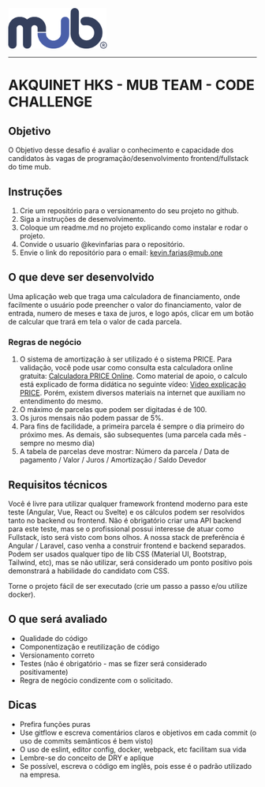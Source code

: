 <img src="img/mub.darkblue.png" alt="drawing" style="width:200px;"/>

----------

# AKQUINET HKS - MUB TEAM - CODE CHALLENGE

## Objetivo

O Objetivo desse desafio é avaliar o conhecimento e capacidade dos candidatos às vagas de programação/desenvolvimento frontend/fullstack do time mub.

## Instruções

1. Crie um repositório para o versionamento do seu projeto no github.
2. Siga a instruções de desenvolvimento.
3. Coloque um readme.md no projeto explicando como instalar e rodar o projeto.
4. Convide o usuario @kevinfarias para o repositório.
5. Envie o link do repositório para o email: kevin.farias@mub.one

## O que deve ser desenvolvido

Uma aplicação web que traga uma calculadora de financiamento, onde facilmente o usuário pode preencher o valor do financiamento, valor de entrada, numero de meses e taxa de juros, e logo após, clicar em um botão de calcular que trará em tela o valor de cada parcela.

### Regras de negócio

1. O sistema de amortização à ser utilizado é o sistema PRICE. Para validação, você pode usar como consulta esta calculadora online gratuita: [Calculadora PRICE Online](https://www.calculadora.com.br/financeira/financiamento-price/). Como material de apoio, o calculo está explicado de forma didática no seguinte vídeo: [Video explicação PRICE](https://www.youtube.com/watch?v=iESlw6pz1fQ). Porém, existem diversos materiais na internet que auxiliam no entendimento do mesmo.
2. O máximo de parcelas que podem ser digitadas é de 100.
3. Os juros mensais não podem passar de 5%.
4. Para fins de facilidade, a primeira parcela é sempre o dia primeiro do próximo mes. As demais, são subsequentes (uma parcela cada mês - sempre no mesmo dia)
5. A tabela de parcelas deve mostrar: Número da parcela / Data de pagamento / Valor / Juros / Amortização / Saldo Devedor

## Requisitos técnicos

Você é livre para utilizar qualquer framework frontend moderno para este teste (Angular, Vue, React ou Svelte) e os cálculos podem ser resolvidos tanto no backend ou frontend.
Não é obrigatório criar uma API backend para este teste, mas se o profissional possui interesse de atuar como Fullstack, isto será visto com bons olhos.
A nossa stack de preferência é Angular / Laravel, caso venha a construir frontend e backend separados.
Podem ser usados qualquer tipo de lib CSS (Material UI, Bootstrap, Tailwind, etc), mas se não utilizar, será considerado um ponto positivo pois demonstrará a habilidade do candidato com CSS.

Torne o projeto fácil de ser executado (crie um passo a passo e/ou utilize docker).

## O que será avaliado

- Qualidade do código
- Componentização e reutilização de código
- Versionamento correto
- Testes (não é obrigatório - mas se fizer será considerado positivamente)
- Regra de negócio condizente com o solicitado.

## Dicas

- Prefira funções puras
- Use gitflow e escreva comentários claros e objetivos em cada commit (o uso de commits semânticos é bem visto)
- O uso de eslint, editor config, docker, webpack, etc facilitam sua vida
- Lembre-se do conceito de DRY e aplique
- Se possível, escreva o código em inglês, pois esse é o padrão utilizado na empresa.
